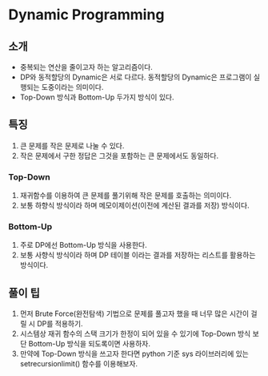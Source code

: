 # Dynamic Programming

## 소개 
- 중복되는 연산을 줄이고자 하는 알고리즘이다.
- DP와 동적할당의 Dynamic은 서로 다르다. 동적할당의 Dynamic은 프로그램이 실행되는 도중이라는 의미이다.
- Top-Down 방식과 Bottom-Up 두가지 방식이 있다.

## 특징
1. 큰 문제를 작은 문제로 나눌 수 있다.
2. 작은 문제에서 구한 정답은 그것을 포함하는 큰 문제에서도 동일하다.

### Top-Down
1. 재귀함수를 이용하여 큰 문제를 풀기위해 작은 문제를 호출하는 의미이다.
2. 보통 하향식 방식이라 하며 메모이제이션(이전에 계산된 결과를 저장) 방식이다.

### Bottom-Up
1. 주로 DP에선 Bottom-Up 방식을 사용한다.
2. 보통 사향식 방식이라 하며 DP 테이블 이라는 결과를 저장하는 리스트를 활용하는 방식이다.

## 풀이 팁
1. 먼저 Brute Force(완전탐색) 기법으로 문제를 풀고자 했을 때 너무 많은 시간이 걸릴 시 DP를 적용하기.
2. 시스템상 재귀 함수의 스택 크기가 한정이 되어 있을 수 있기에 Top-Down 방식 보단 Bottom-Up 방식을 되도록이면 사용하자.
3. 만약에 Top-Down 방식을 쓰고자 한다면 python 기준 sys 라이브러리에 있는 setrecursionlimit() 함수를 이용해보자.
